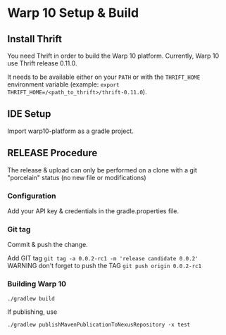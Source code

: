 # Warp 10 Setup & Build  

## Install Thrift
You need Thrift in order to build the Warp 10 platform.
Currently, Warp 10 use Thrift release 0.11.0.

It needs to be available either on your `PATH` or with the `THRIFT_HOME` environment variable (example: `export THRIFT_HOME=/<path_to_thrift>/thrift-0.11.0`).

## IDE Setup

Import warp10-platform as a gradle project.

## RELEASE Procedure

The release & upload can only be performed on a clone with a git "porcelain" status (no new file or modifications)

### Configuration

Add your API key & credentials in the gradle.properties file.

### Git tag

Commit & push the change.

Add GIT tag `git tag -a 0.0.2-rc1 -m 'release candidate 0.0.2'`
WARNING don't forget to push the TAG `git push origin 0.0.2-rc1`

### Building Warp 10

```
./gradlew build
```

If publishing, use
```
./gradlew publishMavenPublicationToNexusRepository -x test
```
